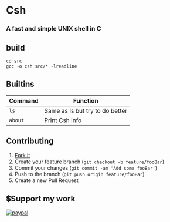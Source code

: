 # Csh
### A fast and simple UNIX shell in C

## build

```
cd src
gcc -o csh src/* -lreadline
```
## Builtins

| Command              | Function                                                               |
| -------------------- | ---------------------------------------------------------------------- |
| `ls`| Same as ls but try to do better      |
| `about `| Print Csh info       	|

## Contributing

1. [Fork it](<https://github.com/Mirko-r/extrattor/fork>)
2. Create your feature branch (`git checkout -b feature/fooBar`)
3. Commit your changes (`git commit -am 'Add some fooBar'`)
4. Push to the branch (`git push origin feature/fooBar`)
5. Create a new Pull Request

## 💲Support my work

[![paypal](https://img.shields.io/badge/PayPal-00457C?style=for-the-badge&logo=paypal&logoColor=white)](https://paypal.me/stupidamentepod)
